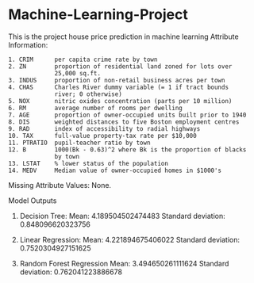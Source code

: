 # Machine-Learning-Project
This is the project house price prediction in machine learning 
Attribute Information:

    1. CRIM      per capita crime rate by town
    2. ZN        proportion of residential land zoned for lots over 
                 25,000 sq.ft.
    3. INDUS     proportion of non-retail business acres per town
    4. CHAS      Charles River dummy variable (= 1 if tract bounds 
                 river; 0 otherwise)
    5. NOX       nitric oxides concentration (parts per 10 million)
    6. RM        average number of rooms per dwelling
    7. AGE       proportion of owner-occupied units built prior to 1940
    8. DIS       weighted distances to five Boston employment centres
    9. RAD       index of accessibility to radial highways
    10. TAX      full-value property-tax rate per $10,000
    11. PTRATIO  pupil-teacher ratio by town
    12. B        1000(Bk - 0.63)^2 where Bk is the proportion of blacks 
                 by town
    13. LSTAT    % lower status of the population
    14. MEDV     Median value of owner-occupied homes in $1000's

Missing Attribute Values:  None.

Model Outputs

1. Decision Tree:
    Mean:  4.189504502474483
    Standard deviation:  0.848096620323756

2. Linear Regression:
    Mean:  4.221894675406022
    Standard deviation:  0.7520304927151625

3. Random Forest Regression
    Mean:  3.494650261111624
    Standard deviation:  0.762041223886678
